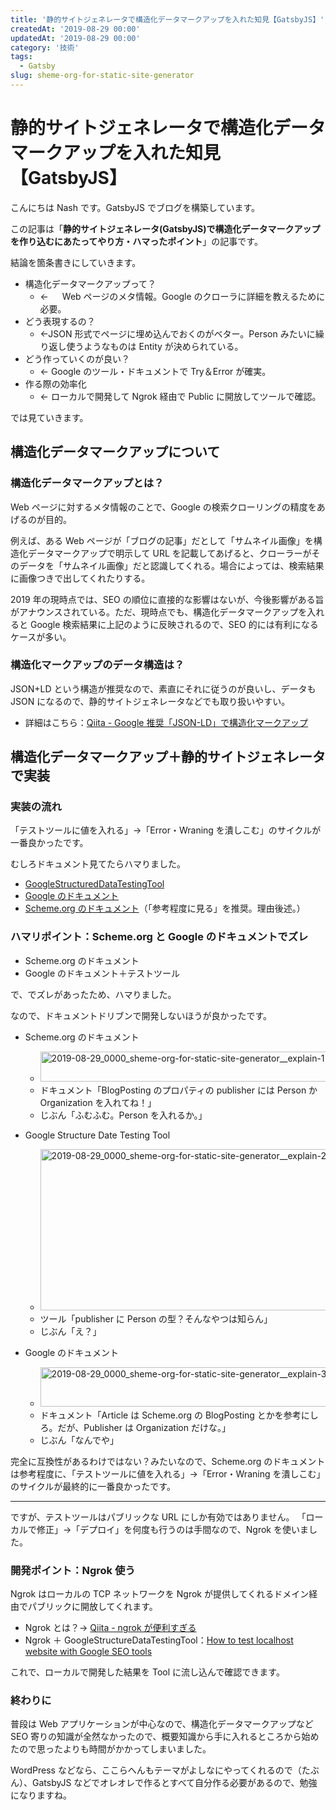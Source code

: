 ```yaml
---
title: '静的サイトジェネレータで構造化データマークアップを入れた知見【GatsbyJS】'
createdAt: '2019-08-29 00:00'
updatedAt: '2019-08-29 00:00'
category: '技術'
tags:
  - Gatsby
slug: sheme-org-for-static-site-generator
---
```


# 静的サイトジェネレータで構造化データマークアップを入れた知見【GatsbyJS】

こんにちは Nash です。GatsbyJS でブログを構築しています。

この記事は「**静的サイトジェネレータ(GatsbyJS)で構造化データマークアップを作り込むにあたってやり方・ハマったポイント**」の記事です。

結論を箇条書きにしていきます。

- 構造化データマークアップって？
  - ← 　 Web ページのメタ情報。Google のクローラに詳細を教えるために必要。
- どう表現するの？
  - ←JSON 形式でページに埋め込んでおくのがベター。Person みたいに繰り返し使うようなものは Entity が決められている。
- どう作っていくのが良い？
  - ← Google のツール・ドキュメントで Try＆Error が確実。
- 作る際の効率化
  - ← ローカルで開発して Ngrok 経由で Public に開放してツールで確認。

では見ていきます。

## 構造化データマークアップについて

### 構造化データマークアップとは？

Web ページに対するメタ情報のことで、Google の検索クローリングの精度をあげるのが目的。

例えば、ある Web ページが「ブログの記事」だとして「サムネイル画像」を構造化データマークアップで明示して URL を記載してあげると、クローラーがそのデータを「サムネイル画像」だと認識してくれる。場合によっては、検索結果に画像つきで出してくれたりする。

2019 年の現時点では、SEO の順位に直接的な影響はないが、今後影響がある旨がアナウンスされている。ただ、現時点でも、構造化データマークアップを入れると Google 検索結果に上記のように反映されるので、SEO 的には有利になるケースが多い。

### 構造化マークアップのデータ構造は？

JSON+LD という構造が推奨なので、素直にそれに従うのが良いし、データも JSON になるので、静的サイトジェネレータなどでも取り扱いやすい。

- 詳細はこちら：[Qiita - Google 推奨「JSON-LD」で構造化マークアップ](https://qiita.com/narumana/items/b66969b80cce848b2ddf)

## 構造化データマークアップ＋静的サイトジェネレータで実装

### 実装の流れ

「テストツールに値を入れる」→「Error・Wraning を潰しこむ」のサイクルが一番良かったです。

むしろドキュメント見てたらハマりました。

- [GoogleStructuredDataTestingTool](https://search.google.com/structured-data/testing-tool/u/0/)
- [Google のドキュメント](https://developers.google.com/search/docs/guides/search-gallery)
- [Scheme.org のドキュメント](https://schema.org/)（「参考程度に見る」を推奨。理由後述。）

### ハマリポイント：Scheme.org と Google のドキュメントでズレ

- Scheme.org のドキュメント
- Google のドキュメント＋テストツール

で、でズレがあったため、ハマりました。

なので、ドキュメントドリブンで開発しないほうが良かったです。

- Scheme.org のドキュメント

  - <a data-flickr-embed="true" href="https://www.flickr.com/photos/snamiki1212/52580956880/in/dateposted-public/" title="2019-08-29_0000_sheme-org-for-static-site-generator__explain-1"><img src="https://live.staticflickr.com/65535/52580956880_8573eae238.jpg" width="500" height="48" alt="2019-08-29_0000_sheme-org-for-static-site-generator__explain-1"></a><script async src="//embedr.flickr.com/assets/client-code.js" charset="utf-8"></script>
  - ドキュメント「BlogPosting のプロパティの publisher には Person か Organization を入れてね！」
  - じぶん「ふむふむ。Person を入れるか。」

- Google Structure Date Testing Tool

  - <a data-flickr-embed="true" href="https://www.flickr.com/photos/snamiki1212/52581039118/in/dateposted-public/" title="2019-08-29_0000_sheme-org-for-static-site-generator__explain-2"><img src="https://live.staticflickr.com/65535/52581039118_031f1bb2df.jpg" width="500" height="258" alt="2019-08-29_0000_sheme-org-for-static-site-generator__explain-2"></a><script async src="//embedr.flickr.com/assets/client-code.js" charset="utf-8"></script>
  - ツール「publisher に Person の型？そんなやつは知らん」
  - じぶん「え？」

- Google のドキュメント
  - <a data-flickr-embed="true" href="https://www.flickr.com/photos/snamiki1212/52580956825/in/dateposted-public/" title="2019-08-29_0000_sheme-org-for-static-site-generator__explain-3"><img src="https://live.staticflickr.com/65535/52580956825_e2dcbb052f.jpg" width="500" height="63" alt="2019-08-29_0000_sheme-org-for-static-site-generator__explain-3"></a><script async src="//embedr.flickr.com/assets/client-code.js" charset="utf-8"></script>
  - ドキュメント「Article は Scheme.org の BlogPosting とかを参考にしろ。だが、Publisher は Organization だけな。」
  - じぶん「なんでや」

完全に互換性があるわけではない？みたいなので、Scheme.org のドキュメントは参考程度に、「テストツールに値を入れる」→「Error・Wraning を潰しこむ」のサイクルが最終的に一番良かったです。

---

ですが、テストツールはパブリックな URL にしか有効ではありません。
「ローカルで修正」→「デプロイ」を何度も行うのは手間なので、Ngrok を使いました。

### 開発ポイント：Ngrok 使う

Ngrok はローカルの TCP ネットワークを Ngrok が提供してくれるドメイン経由でパブリックに開放してくれます。

- Ngrok とは？→ [Qiita - ngrok が便利すぎる](https://qiita.com/mininobu/items/b45dbc70faedf30f484e)
- Ngrok ＋ GoogleStructureDataTestingTool：[How to test localhost website with Google SEO tools](https://www.aymen-loukil.com/en/blog-en/how-to-test-localhost-website-with-google-seo-tools/)

これで、ローカルで開発した結果を Tool に流し込んで確認できます。

### 終わりに

普段は Web アプリケーションが中心なので、構造化データマークアップなど SEO 寄りの知識が全然なかったので、概要知識から手に入れるところから始めたので思ったよりも時間がかかってしまいました。

WordPress などなら、ここらへんもテーマがよしなにやってくれるので（たぶん）、GatsbyJS などでオレオレで作るとすべて自分作る必要があるので、勉強になりますね。
